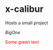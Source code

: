 # x-calibur
Hosts a small project

<!--Headings-->
_BigOne_


<span style="color: red"> Some green text </span>
